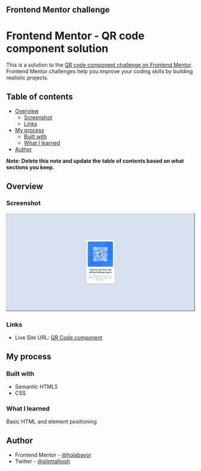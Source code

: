 ## Frontend Mentor challenge

# Frontend Mentor - QR code component solution

This is a solution to the [QR code component challenge on Frontend Mentor](https://www.frontendmentor.io/challenges/qr-code-component-iux_sIO_H). Frontend Mentor challenges help you improve your coding skills by building realistic projects.

## Table of contents

- [Overview](#overview)
  - [Screenshot](#screenshot)
  - [Links](#links)
- [My process](#my-process)
  - [Built with](#built-with)
  - [What I learned](#what-i-learned)
- [Author](#author)

**Note: Delete this note and update the table of contents based on what sections you keep.**

## Overview

### Screenshot

![](<./assets/Screenshot%20(53).png>)

### Links

- Live Site URL: [QR Code component](https://qr-code-component-gilt-chi.vercel.app/)

## My process

### Built with

- Semantic HTML5
- CSS

### What I learned

Basic HTML and element positioning

## Author

- Frontend Mentor - [@holabayor](https://www.frontendmentor.io/profile/holabayor)
- Twitter - [@slimtalljosh](https://www.twitter.com/slimtalljosh)

